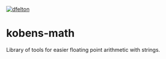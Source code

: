 
[![dfelton](https://circleci.com/gh/dfelton/kobens-math.svg?style=svg)](https://app.circleci.com/pipelines/github/dfelton/kobens-math)

# kobens-math

Library of tools for easier floating point arithmetic with strings.

